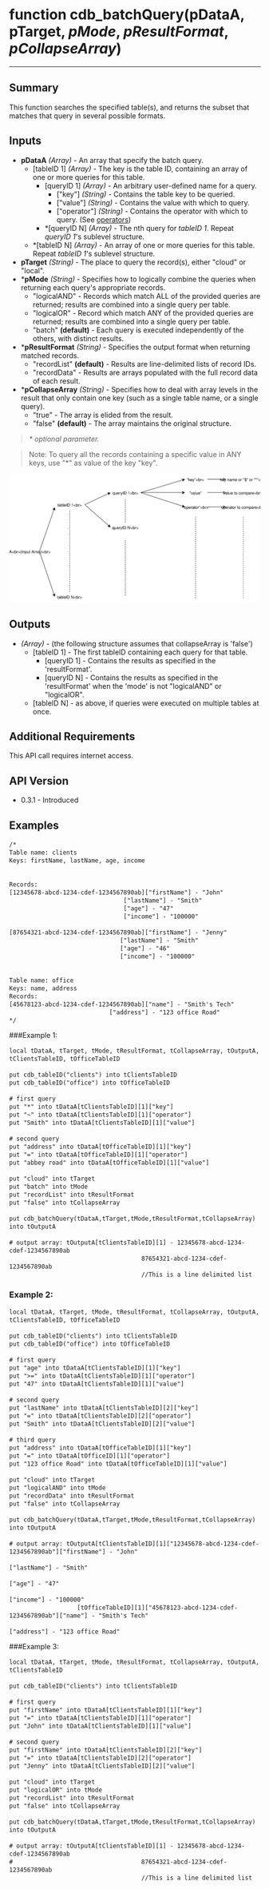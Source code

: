# function cdb_batchQuery(pDataA, pTarget, *pMode*, *pResultFormat*, *pCollapseArray*)
---
## Summary
This function searches the specified table(s), and returns the subset that matches that query in several possible formats.

## Inputs
* **pDataA** *(Array)* - An array that specify the batch query.
	* [tableID 1] *(Array)* - The key is the table ID, containing an array of one or more queries for this table.
		* [queryID 1] *(Array)* - An arbitrary user-defined name for a query. 
			* ["key"] *(String)* - Contains the table key to be queried.
			* ["value"] *(String)* - Contains the value with which to query.
			* ["operator"] *(String)* - Contains the operator with which to query. (See [operators](./QueryOperators.md))
		* *[queryID N] *(Array)* - The nth query for *tableID 1*. Repeat *queryID 1*'s sublevel structure.
	* *[tableID N] *(Array)* - An array of one or more queries for this table. Repeat *tableID 1*'s sublevel structure.
* **pTarget** *(String)* - The place to query the record(s), either "cloud" or "local".
* \***pMode** *(String)* - Specifies how to logically combine the queries when returning each query's appropriate records.
	* "logicalAND" - Records which match ALL of the provided queries are returned; results are combined into a single query per table.
	* "logicalOR" - Record which match ANY of the provided queries are returned; results are combined into a single query per table.
	* "batch" **(default)** - Each query is executed independently of the others, with distinct results.
* \***pResultFormat** *(String)* - Specifies the output format when returning matched records.
	*  "recordList" **(default)** - Results are line-delimited lists of record IDs.
	*   "recordData" - Results are arrays populated with the full record data of each result.
* \***pCollapseArray** *(String)* - Specifies how to deal with array levels in the result that only contain one key (such as a single table name, or a single query).
	*  "true" - The array is elided from the result.
	*  "false" **(default)** - The array maintains the original structure.

> _\* optional parameter._

> Note: To query all the records containing a specific value in ANY keys, use "\*" as value of the key "key".

![BatchQuery input diagram](images/BatchQueryInput.svg)


## Outputs
* *(Array)* - (the following structure assumes that collapseArray is 'false')
	* [tableID 1] - The first tableID containing each query for that table.
		* [queryID 1] - Contains the results as specified in the 'resultFormat'.
		* [queryID N] - Contains the results as specified in the 'resultFormat' when the 'mode' is not "logicalAND" or "logicalOR".
	* [tableID N] - as above, if queries were executed on multiple tables at once.

## Additional Requirements
This API call requires internet access.
	
## API Version
* 0.3.1 - Introduced

## Examples

```livecodeserver
/*
Table name: clients
Keys: firstName, lastName, age, income


Records: 
[12345678-abcd-1234-cdef-1234567890ab]["firstName"] - "John"
							    ["lastName"] - "Smith"					 					
							    ["age"] - "47"
							    ["income"] - "100000"

[87654321-abcd-1234-cdef-1234567890ab]["firstName"] - "Jenny"
							   ["lastName"] - "Smith"
							   ["age"] - "46"
							   ["income"] - "100000"


Table name: office
Keys: name, address
Records:
[45678123-abcd-1234-cdef-1234567890ab]["name"] - "Smith's Tech"
						 	["address"] - "123 office Road"
*/
```
###Example 1:
```livecodeserver
local tDataA, tTarget, tMode, tResultFormat, tCollapseArray, tOutputA, tClientsTableID, tOfficeTableID

put cdb_tableID("clients") into tClientsTableID                                       
put cdb_tableID("office") into tOfficeTableID

# first query
put "*" into tDataA[tClientsTableID][1]["key"]
put "~" into tDataA[tClientsTableID][1]["operator"]
put "Smith" into tDataA[tClientsTableID][1]["value"]

# second query
put "address" into tDataA[tOfficeTableID][1]["key"]
put "=" into tDataA[tOfficeTableID][1]["operator"]
put "abbey road" into tDataA[tOfficeTableID][1]["value"]

put "cloud" into tTarget
put "batch" into tMode
put "recordList" into tResultFormat
put "false" into tCollapseArray

put cdb_batchQuery(tDataA,tTarget,tMode,tResultFormat,tCollapseArray) into tOutputA

# output array: tOutputA[tClientsTableID][1] - 12345678-abcd-1234-cdef-1234567890ab
									 87654321-abcd-1234-cdef-1234567890ab
									 //This is a line delimited list
```
### Example 2:
```livecodeserver
local tDataA, tTarget, tMode, tResultFormat, tCollapseArray, tOutputA, tClientsTableID, tOfficeTableID

put cdb_tableID("clients") into tClientsTableID                                       
put cdb_tableID("office") into tOfficeTableID

# first query
put "age" into tDataA[tClientsTableID][1]["key"]
put ">=" into tDataA[tClientsTableID][1]["operator"]
put "47" into tDataA[tClientsTableID][1]["value"]

# second query
put "lastName" into tDataA[tClientsTableID][2]["key"]
put "=" into tDataA[tClientsTableID][2]["operator"]
put "Smith" into tDataA[tClientsTableID][2]["value"]

# third query
put "address" into tDataA[tOfficeTableID][1]["key"]
put "=" into tDataA[tOfficeID][1]["operator"]
put "123 office Road" into tDataA[tOfficeTableID][1]["value"]

put "cloud" into tTarget
put "logicalAND" into tMode
put "recordData" into tResultFormat
put "false" into tCollapseArray

put cdb_batchQuery(tDataA,tTarget,tMode,tResultFormat,tCollapseArray) into tOutputA

# output array: tOutputA[tClientsTableID][1]["12345678-abcd-1234-cdef-1234567890ab"]["firstName"] - "John"	 
																   ["lastName"] - "Smith"						 					
																   ["age"] - "47"
																   ["income"] - "100000"
				   [tOfficeTableID][1]["45678123-abcd-1234-cdef-1234567890ab"]["name"] - "Smith's Tech"
																  ["address"] - "123 office Road"
```
###Example 3:
```livecodeserver
local tDataA, tTarget, tMode, tResultFormat, tCollapseArray, tOutputA, tClientsTableID

put cdb_tableID("clients") into tClientsTableID                                       

# first query
put "firstName" into tDataA[tClientsTableID][1]["key"]
put "=" into tDataA[tClientsTableID][1]["operator"]
put "John" into tDataA[tClientsTableID][1]["value"]

# second query
put "firstName" into tDataA[tClientsTableID][2]["key"]
put "=" into tDataA[tClientsTableID][2]["operator"]
put "Jenny" into tDataA[tClientsTableID][2]["value"]

put "cloud" into tTarget
put "logicalOR" into tMode
put "recordList" into tResultFormat
put "false" into tCollapseArray

put cdb_batchQuery(tDataA,tTarget,tMode,tResultFormat,tCollapseArray) into tOutputA

# output array: tOutputA[tClientsTableID][1] - 12345678-abcd-1234-cdef-1234567890ab  
#		 							 87654321-abcd-1234-cdef-1234567890ab
									 //This is a line delimited list
```